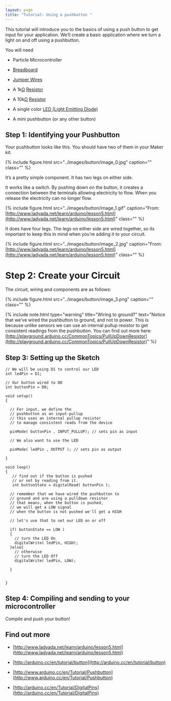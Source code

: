 ```yaml
---
layout: page
title: "Tutorial: Using a pushbutton "
---
```


This tutorial will introduce you to the basics of using a push button to get input for your application. We’ll create a basic application where we turn a light on and off using a pushbutton. 

You will need

* Particle Microcontroller 

* [Breadboard]({{site.baseurl}}/breadboards)

* [Jumper Wires]({{site.baseurl}}/1-a-simple-internet-appliance/jumpers)

* A 1k[Ω](http://en.wikipedia.org/wiki/Omega) [Resistor]({{site.baseurl}}/1-a-simple-internet-appliance/resistors)

* A 10k[Ω](http://en.wikipedia.org/wiki/Omega) [Resistor]({{site.baseurl}}/1-a-simple-internet-appliance/resistors)

* A single color [LED (Light Emitting Diode)]({{site.baseurl}}/1-a-simple-internet-appliance/leds)

* A mini pushbutton (or any other button)

## Step 1: Identifying your Pushbutton 

Your pushbutton looks like this. You should have two of them in your Maker kit.

{% include figure.html src="../images/button/image_0.jpg" caption="" class="" %}


It’s a pretty simple component. It has two legs on either side. 

It works like a switch. By pushing down on the button, it creates a connection between the terminals allowing electricity to flow. When you release the electricity can no longer flow. 

{% include figure.html src="../images/button/image_1.gif" caption="From: [http://www.ladyada.net/learn/arduino/lesson5.html](http://www.ladyada.net/learn/arduino/lesson5.html)" class="" %}

It does have four legs. The legs on either side are wired together, so its important to keep this in mind when you’re adding it to your circuit. 

{% include figure.html src="../images/button/image_2.jpg" caption="From: [http://www.ladyada.net/learn/arduino/lesson5.html](http://www.ladyada.net/learn/arduino/lesson5.html)" class="" %}


# Step 2: Create your Circuit

The circuit, wiring and components are as follows:

 {% include figure.html src="../images/button/image_3.png" caption="" class="" %}
 

{% include note.html type="warning" title="Wiring to ground?" text="Notice that we’ve wired the pushbutton to ground, and not to power. This is because unlike sensors we can use an internal pullup resistor to get consistent readings from the pushbutton. You can find out more here: [http://playground.arduino.cc/CommonTopics/PullUpDownResistor](http://playground.arduino.cc/CommonTopics/PullUpDownResistor)" %}




## Step 3: Setting up the Sketch 

````
// We will be using D1 to control our LED
int ledPin = D1;

// Our button wired to D0
int buttonPin = D0;

void setup()
{

  // For input, we define the
  // pushbutton as an input-pullup
  // this uses an internal pullup resistor
  // to manage consistent reads from the device

  pinMode( buttonPin , INPUT_PULLUP); // sets pin as input

  // We also want to use the LED

  pinMode( ledPin , OUTPUT ); // sets pin as output

}

void loop()
{
   // find out if the button is pushed
   // or not by reading from it.
   int buttonState = digitalRead( buttonPin );

  // remember that we have wired the pushbutton to
  // ground and are using a pulldown resistor
  // that means, when the button is pushed,
  // we will get a LOW signal
  // when the button is not pushed we'll get a HIGH

  // let's use that to set our LED on or off

  if( buttonState == LOW )
  {
    // turn the LED On
    digitalWrite( ledPin, HIGH);
  }else{
    // otherwise
    // turn the LED Off
    digitalWrite( ledPin, LOW);

  }


}

````



## Step 4: Compiling and sending to your microcontroller

Compile and push your button!

## Find out more 

* [http://www.ladyada.net/learn/arduino/lesson5.html](http://www.ladyada.net/learn/arduino/lesson5.html)

* [http://arduino.cc/en/tutorial/button](http://arduino.cc/en/tutorial/button)

* [http://www.arduino.cc/en/Tutorial/Pushbutton](http://www.arduino.cc/en/Tutorial/Pushbutton)

* [http://arduino.cc/en/Tutorial/DigitalPins](http://arduino.cc/en/Tutorial/DigitalPins) 

